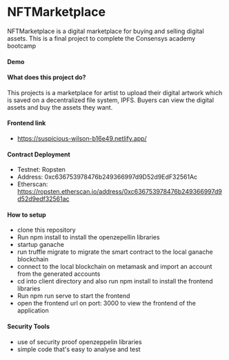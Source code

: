 # NFTMarketplace

NFTMarketplace is a digital marketplace for buying and selling digital assets. This is a final project to complete the Consensys academy bootcamp

#### Demo

#### What does this project do?

This projects is a marketplace for artist to upload their digital artwork which is saved on a decentralized file system, IPFS. Buyers can view the digital assets and buy the assets they want.

#### Frontend link

- https://suspicious-wilson-b16e49.netlify.app/

#### Contract Deployment

- Testnet: Ropsten
- Address: 0xc636753978476b249366997d9D52d9EdF32561Ac
- Etherscan: https://ropsten.etherscan.io/address/0xc636753978476b249366997d9d52d9edf32561ac

#### How to setup

- clone this repository
- Run npm install to install the openzepellin libraries
- startup ganache
- run truffle migrate to migrate the smart contract to the local ganache blockchain
- connect to the local blockchain on metamask and import an account from the generated accounts
- cd into client directory and also run npm install to install the frontend libraries
- Run npm run serve to start the frontend
- open the frontend url on port: 3000 to view the frontend of the application

#### Security Tools

- use of security proof openzeppelin libraries
- simple code that's easy to analyse and test
